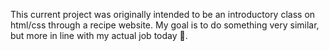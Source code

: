 This current project was originally intended to be an introductory class on html/css through a recipe website. My goal is to do something very similar, but more in line with my actual job today 🙂. 